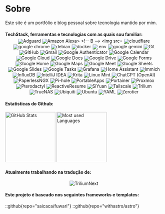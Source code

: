 <!--
Placeholder code for new badges:
<img src="https://img.shields.io/badge/-000000?style=for-the-badge&logo=" alt="">
-->
# Sobre
Este site é um portfólio e blog pessoal sobre tecnologia mantido por mim.

#### TechStack, ferramentas e tecnologias com as quais sou familiar:

<style>
  .icon-grid {
    display: flex;
    flex-wrap: wrap;
    gap: 2px 5px; /* Espaçamento vertical e horizontal */
    margin: -12px auto 0 auto; /* Centraliza horizontalmente */
    justify-content: center; /* Centraliza os itens dentro do container */
    max-width: 900px; /* Define uma largura máxima para manter a simetria */
  }

  .icon-grid img {
    margin: 0;
    line-height: 1;
    display: block;
  }
</style>

<div class="icon-grid">
<!-- A -->
<img src="https://img.shields.io/badge/adguard-000000?style=for-the-badge&logo=adguard" alt="Adguard">
<img src="https://img.shields.io/badge/amazon%20alexa-000000?style=for-the-badge&logo=amazonalexa" alt="Amazon Alexa>

<!-- B -->
<img src="https://img.shields.io/badge/bookstack-000000?style=for-the-badge&logo=bookstack" alt="bookstack">

<!-- C -->
<img src="https://img.shields.io/badge/cloudflare-000000?style=for-the-badge&logo=cloudflare" alt="cloudflare">
<img src="https://img.shields.io/badge/google%20chrome-000000?style=for-the-badge&logo=googlechrome" alt="google chrome">

<!-- D -->
<img src="https://img.shields.io/badge/debian-000000?style=for-the-badge&logo=debian" alt="debian">
<img src="https://img.shields.io/badge/docker-000000?style=for-the-badge&logo=docker" alt="docker">

<!-- E -->
<img src="https://img.shields.io/badge/.env-000000?style=for-the-badge&logo=.env" alt=".env">

<!-- G -->
<img src="https://img.shields.io/badge/googlegemini-000000?style=for-the-badge&logo=googlegemini" alt="google gemini">
<img src="https://img.shields.io/badge/Git-000000?style=for-the-badge&logo=git" alt="Git">
<img src="https://img.shields.io/badge/GitHub-000000?style=for-the-badge&logo=github" alt="GitHub">
<img src="https://img.shields.io/badge/Gmail-000000?style=for-the-badge&logo=gmail" alt="Gmail">
<img src="https://img.shields.io/badge/Google%20Authenticator-000000?style=for-the-badge&logo=googleauthenticator" alt="Google Authenticator">
<img src="https://img.shields.io/badge/Google%20Calendar-000000?style=for-the-badge&logo=googlecalendar" alt="Google Calendar">
<img src="https://img.shields.io/badge/Google%20Cloud-000000?style=for-the-badge&logo=googlecloud" alt="Google Cloud">
<img src="https://img.shields.io/badge/Google%20Docs-000000?style=for-the-badge&logo=googledocs" alt="Google Docs">
<img src="https://img.shields.io/badge/Google%20Drive-000000?style=for-the-badge&logo=googledrive" alt="Google Drive">
<img src="https://img.shields.io/badge/Google%20Forms-000000?style=for-the-badge&logo=googleforms" alt="Google Forms">
<img src="https://img.shields.io/badge/Google%20Home-000000?style=for-the-badge&logo=googlehome" alt="Google Home">
<img src="https://img.shields.io/badge/Google%20Maps-000000?style=for-the-badge&logo=googlemaps" alt="Google Maps">
<img src="https://img.shields.io/badge/Google%20Meet-000000?style=for-the-badge&logo=googlemeet" alt="Google Meet">
<img src="https://img.shields.io/badge/Google%20Sheets-000000?style=for-the-badge&logo=googlesheets" alt="Google Sheets">
<img src="https://img.shields.io/badge/Google%20Slides-000000?style=for-the-badge&logo=googleslides" alt="Google Slides">
<img src="https://img.shields.io/badge/Google%20Tasks-000000?style=for-the-badge&logo=googletasks" alt="Google Tasks">
<img src="https://img.shields.io/badge/Grafana-000000?style=for-the-badge&logo=grafana" alt="Grafana">

<!-- H -->
<img src="https://img.shields.io/badge/Home%20Assistant-000000?style=for-the-badge&logo=homeassistant" alt="Home Assistant">

<!-- I -->
<img src="https://img.shields.io/badge/Immich-000000?style=for-the-badge&logo=immich" alt="Immich">
<img src="https://img.shields.io/badge/InfluxDB-000000?style=for-the-badge&logo=influxdb" alt="InfluxDB">
<img src="https://img.shields.io/badge/IntelliJ%20IDEA-000000?style=for-the-badge&logo=intellijidea" alt="IntelliJ IDEA">

<!-- K -->
<img src="https://img.shields.io/badge/Krita-000000?style=for-the-badge&logo=krita" alt="Krita">

<!-- L -->
<img src="https://img.shields.io/badge/Linux%20Mint-000000?style=for-the-badge&logo=linuxmint" alt="Linux Mint">

<!-- O -->
<img src="https://img.shields.io/badge/ChatGPT-000000?style=for-the-badge&logo=openai" alt="ChatGPT (OpenAI)">

<!-- P -->
<img src="https://img.shields.io/badge/PaperlessNGX-000000?style=for-the-badge&logo=paperlessngx" alt="PaperlessNGX">
<img src="https://img.shields.io/badge/Pi--hole-000000?style=for-the-badge&logo=pihole" alt="Pi-hole">
<img src="https://img.shields.io/badge/PortableApps-000000?style=for-the-badge&logo=portableappsdotcom" alt="PortableApps">
<img src="https://img.shields.io/badge/Portainer-000000?style=for-the-badge&logo=portainer" alt="Portainer">
<img src="https://img.shields.io/badge/Proxmox-000000?style=for-the-badge&logo=proxmox" alt="Proxmox">
<img src="https://img.shields.io/badge/Pterodactyl-000000?style=for-the-badge&logo=pterodactyl" alt="Pterodactyl">

<!-- R -->
<img src="https://img.shields.io/badge/ReactiveResume-000000?style=for-the-badge&logo=reactiveresume" alt="ReactiveResume">

<!-- S -->
<img src="https://img.shields.io/badge/SiYuan-000000?style=for-the-badge&logo=siyuan" alt="SiYuan">

<!-- T -->
<img src="https://img.shields.io/badge/Tailscale-000000?style=for-the-badge&logo=tailscale" alt="Tailscale">
<img src="https://img.shields.io/badge/TriliumNext-000000?style=for-the-badge&logo=trilium" alt="Trilium">
<img src="https://img.shields.io/badge/TrueNAS-000000?style=for-the-badge&logo=truenas" alt="TrueNAS">

<!-- U -->
<img src="https://img.shields.io/badge/Ubiquiti-000000?style=for-the-badge&logo=ubiquiti" alt="Ubiquiti">
<img src="https://img.shields.io/badge/Ubuntu-000000?style=for-the-badge&logo=ubuntu" alt="Ubuntu">

<!-- Y -->
<img src="https://img.shields.io/badge/YAML-000000?style=for-the-badge&logo=yaml" alt="YAML">

<!-- Z -->
<img src="https://img.shields.io/badge/Zerotier-000000?style=for-the-badge&logo=zerotier" alt="Zerotier">
</div>

#### Estatisticas do Github:

<div class="flex flex-wrap justify-center gap-4 w-full">
    <img height="160em" class="w-full sm:w-[49%] max-w-[400px]" src="https://readme-stats-iota.vercel.app//api?username=Graefff&show_icons=true&theme=dark&include_all_commits=true&count_private=true" alt="GitHub Stats">
    <img height="160em" class="w-full sm:w-[49%] max-w-[400px]" src="https://readme-stats-iota.vercel.app/api/top-langs/?username=Graefff&layout=compact&langs_count=7&theme=dark&count-private=true" alt="Most used Languages">
</div>

#### Atualmente trabalhando na tradução de:

<p align="center">
    <img src="https://img.shields.io/badge/triliumnext-000000?style=for-the-badge&logo=trilium&logoColor=white" alt="TriliumNext">
</p>


#### Este projeto é baseado nos seguintes frameworks e templates:
::github{repo="saicaca/fuwari"}
::github{repo="withastro/astro"}